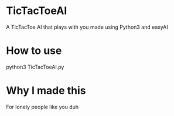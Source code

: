 # TicTacToeAI
A TicTacToe AI that plays with you made using Python3 and easyAI



# How to use
python3 TicTacToeAI.py

# Why I made this
For lonely people like you duh
